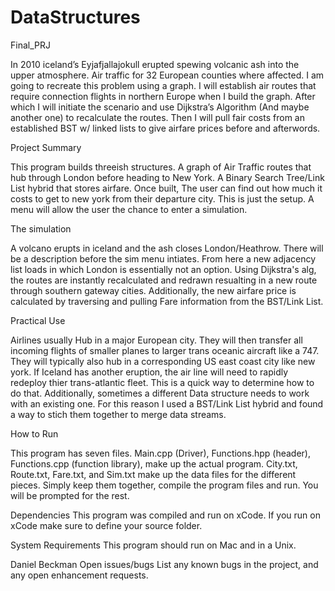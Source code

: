# DataStructures
Final_PRJ

In 2010 iceland’s Eyjafjallajokull erupted spewing volcanic ash into the upper atmosphere. Air traffic for 32 European counties where affected. I am going to recreate this problem using a graph. I will establish air routes that require connection flights in northern Europe when I build the graph. After which I will initiate the scenario and use Dijkstra’s Algorithm (And maybe another one) to recalculate the routes. Then I will pull fair costs from an established BST w/ linked lists to give airfare prices before and afterwords. 

Project Summary

This program builds threeish structures. A graph of Air Traffic routes that hub through London before heading to New York. A Binary Search Tree/Link List hybrid that stores airfare. Once built, The user can find out how much it costs to get to new york from their departure city. This is just the setup. A menu will allow the user the chance to enter a simulation. 

The simulation

A volcano erupts in iceland and the ash closes London/Heathrow. There will be a description before the sim menu intiates. From here a new adjacency list loads in which London is essentially not an option. Using Dijkstra's alg, the routes are instantly recalculated and redrawn resualting in a new route through southern gateway cities. Additionally, the new airfare price is calculated by traversing and pulling Fare information from the BST/Link List. 

Practical Use

Airlines usually Hub in a major European city. They will then transfer all incoming flights of smaller planes to larger trans oceanic aircraft like a 747. They will typically also hub in a corresponding US east coast city like new york. If Iceland has another eruption, the air line will need to rapidly redeploy thier trans-atlantic fleet. This is a quick way to determine how to do that. Additionally, sometimes a different Data structure needs to work with an existing one. For this reason I used a BST/Link List hybrid and found a way to stich them together to merge data streams.


How to Run

This program has seven files. Main.cpp (Driver), Functions.hpp (header), Functions.cpp (function library), make up the actual program. City.txt, Route.txt, Fare.txt, and Sim.txt make up the data files for the different pieces. Simply keep them together, compile the program files and run. You will be prompted for the rest.

Dependencies
This program was compiled and run on xCode. If you run on xCode make sure to define your source folder.

System Requirements
This program should run on Mac and in a Unix. 

Daniel Beckman
Open issues/bugs
List any known bugs in the project, and any open enhancement requests.


